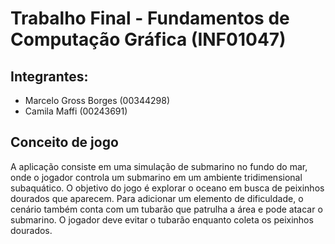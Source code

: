 # Trabalho Final - Fundamentos de Computação Gráfica (INF01047)

## Integrantes:

- Marcelo Gross Borges (00344298)
- Camila Maffi (00243691)

## Conceito de jogo

A aplicação consiste em uma simulação de submarino no fundo do mar, onde o jogador controla um submarino em um ambiente tridimensional subaquático. O objetivo do jogo é explorar o oceano em busca de peixinhos dourados que aparecem. Para adicionar um elemento de dificuldade, o cenário também conta com um tubarão que patrulha a área e pode atacar o submarino. O jogador deve evitar o tubarão enquanto coleta os peixinhos dourados.
